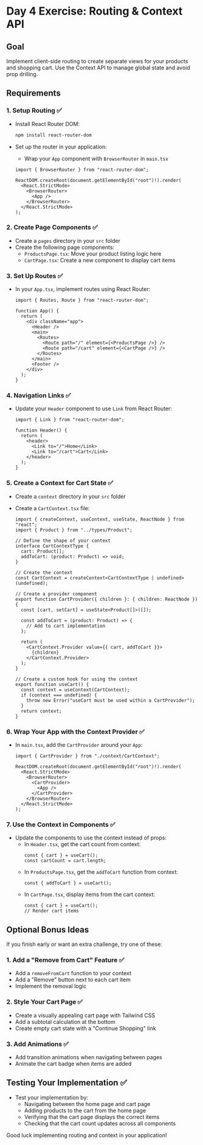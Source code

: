 # Day 4 Exercise: Routing & Context API

## Goal

Implement client-side routing to create separate views for your products and shopping cart. Use the Context API to manage global state and avoid prop drilling.

## Requirements

### 1. Setup Routing ✅

- Install React Router DOM:
  ```bash
  npm install react-router-dom
  ```
- Set up the router in your application:

  - Wrap your `App` component with `BrowserRouter` in `main.tsx`

  ```tsx
  import { BrowserRouter } from "react-router-dom";

  ReactDOM.createRoot(document.getElementById("root")!).render(
    <React.StrictMode>
      <BrowserRouter>
        <App />
      </BrowserRouter>
    </React.StrictMode>
  );
  ```

### 2. Create Page Components ✅

- Create a `pages` directory in your `src` folder
- Create the following page components:
  - `ProductsPage.tsx`: Move your product listing logic here
  - `CartPage.tsx`: Create a new component to display cart items

### 3. Set Up Routes ✅

- In your `App.tsx`, implement routes using React Router:

  ```tsx
  import { Routes, Route } from "react-router-dom";

  function App() {
    return (
      <div className="app">
        <Header />
        <main>
          <Routes>
            <Route path="/" element={<ProductsPage />} />
            <Route path="/cart" element={<CartPage />} />
          </Routes>
        </main>
        <Footer />
      </div>
    );
  }
  ```

### 4. Navigation Links ✅

- Update your `Header` component to use `Link` from React Router:

  ```tsx
  import { Link } from "react-router-dom";

  function Header() {
    return (
      <header>
        <Link to="/">Home</Link>
        <Link to="/cart">Cart</Link>
      </header>
    );
  }
  ```

### 5. Create a Context for Cart State ✅

- Create a `context` directory in your `src` folder
- Create a `CartContext.tsx` file:

  ```tsx
  import { createContext, useContext, useState, ReactNode } from "react";
  import { Product } from "../types/Product";

  // Define the shape of your context
  interface CartContextType {
    cart: Product[];
    addToCart: (product: Product) => void;
  }

  // Create the context
  const CartContext = createContext<CartContextType | undefined>(undefined);

  // Create a provider component
  export function CartProvider({ children }: { children: ReactNode }) {
    const [cart, setCart] = useState<Product[]>([]);

    const addToCart = (product: Product) => {
      // Add to cart implementation
    };

    return (
      <CartContext.Provider value={{ cart, addToCart }}>
        {children}
      </CartContext.Provider>
    );
  }

  // Create a custom hook for using the context
  export function useCart() {
    const context = useContext(CartContext);
    if (context === undefined) {
      throw new Error("useCart must be used within a CartProvider");
    }
    return context;
  }
  ```

### 6. Wrap Your App with the Context Provider ✅

- In `main.tsx`, add the `CartProvider` around your `App`:

  ```tsx
  import { CartProvider } from "./context/CartContext";

  ReactDOM.createRoot(document.getElementById("root")!).render(
    <React.StrictMode>
      <BrowserRouter>
        <CartProvider>
          <App />
        </CartProvider>
      </BrowserRouter>
    </React.StrictMode>
  );
  ```

### 7. Use the Context in Components ✅

- Update the components to use the context instead of props:
  - In `Header.tsx`, get the cart count from context:
    ```tsx
    const { cart } = useCart();
    const cartCount = cart.length;
    ```
  - In `ProductsPage.tsx`, get the `addToCart` function from context:
    ```tsx
    const { addToCart } = useCart();
    ```
  - In `CartPage.tsx`, display items from the cart context:
    ```tsx
    const { cart } = useCart();
    // Render cart items
    ```

## Optional Bonus Ideas

If you finish early or want an extra challenge, try one of these:

### 1. Add a "Remove from Cart" Feature ✅

- Add a `removeFromCart` function to your context
- Add a "Remove" button next to each cart item
- Implement the removal logic

### 2. Style Your Cart Page ✅

- Create a visually appealing cart page with Tailwind CSS
- Add a subtotal calculation at the bottom
- Create empty cart state with a "Continue Shopping" link

### 3. Add Animations ✅

- Add transition animations when navigating between pages
- Animate the cart badge when items are added

## Testing Your Implementation ✅

- Test your implementation by:
  - Navigating between the home page and cart page
  - Adding products to the cart from the home page
  - Verifying that the cart page displays the correct items
  - Checking that the cart count updates across all components

Good luck implementing routing and context in your application!
